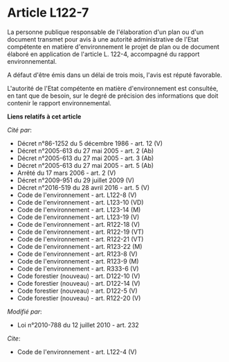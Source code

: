 # Article L122-7

La personne publique responsable de l'élaboration d'un plan ou d'un document transmet pour avis à une autorité administrative
de l'Etat compétente en matière d'environnement le projet de plan ou de document élaboré en application de l'article L.
122-4, accompagné du rapport environnemental. 

A défaut d'être émis dans un délai de trois mois, l'avis est réputé favorable. 

L'autorité de l'Etat compétente en matière d'environnement est consultée, en tant que de besoin, sur le degré de précision
des informations que doit contenir le rapport environnemental.

**Liens relatifs à cet article**

_Cité par_:

  - Décret n°86-1252 du 5 décembre 1986 - art. 12 (V)
  - Décret n°2005-613 du 27 mai 2005 - art. 2 (Ab)
  - Décret n°2005-613 du 27 mai 2005 - art. 3 (Ab)
  - Décret n°2005-613 du 27 mai 2005 - art. 5 (Ab)
  - Arrêté du 17 mars 2006 - art. 2 (V)
  - Décret n°2009-951 du 29 juillet 2009 (V)
  - Décret n°2016-519 du 28 avril 2016 - art. 5 (V)
  - Code de l'environnement - art. L122-8 (V)
  - Code de l'environnement - art. L123-10 (VD)
  - Code de l'environnement - art. L123-14 (M)
  - Code de l'environnement - art. L123-19 (V)
  - Code de l'environnement - art. R122-18 (V)
  - Code de l'environnement - art. R122-19 (VT)
  - Code de l'environnement - art. R122-21 (VT)
  - Code de l'environnement - art. R123-22 (M)
  - Code de l'environnement - art. R123-8 (V)
  - Code de l'environnement - art. R123-9 (M)
  - Code de l'environnement - art. R333-6 (V)
  - Code forestier (nouveau) - art. D122-10 (V)
  - Code forestier (nouveau) - art. D122-14 (V)
  - Code forestier (nouveau) - art. D122-5 (V)
  - Code forestier (nouveau) - art. R122-20 (V)

_Modifié par_:

  - Loi n°2010-788 du 12 juillet 2010 - art. 232

_Cite_:

  - Code de l'environnement - art. L122-4 (V)
